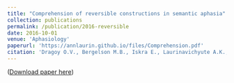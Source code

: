 ```yaml
---
title: "Comprehension of reversible constructions in semantic aphasia"
collection: publications
permalink: /publication/2016-reversible
date: 2016-10-01
venue: 'Aphasiology'
paperurl: 'https://annlaurin.github.io/files/Comprehension.pdf'
citation: 'Dragoy O.V., Bergelson M.B., Iskra E., Laurinavichyute A.K., Mannova E., Skvortsov A., Statnikov A. (2016). &quot;Comprehension of reversible constructions in semantic aphasia.&quot; <i>Aphasiology</i>.  30(1),  pp. 1–22.'
---
```

([Download paper here](https://annlaurin.github.io/files/Comprehension.pdf))


